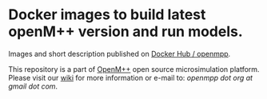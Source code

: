# Docker images to build latest openM++ version and run models.

Images and short description published on [Docker Hub / openmpp](https://hub.docker.com/u/openmpp).

This repository is a part of [OpenM++](http://www.openmpp.org/) open source microsimulation platform.
Please visit our [wiki](https://ompp.sourceforge.io/wiki/) for more information or e-mail to: _openmpp dot org at gmail dot com_.

